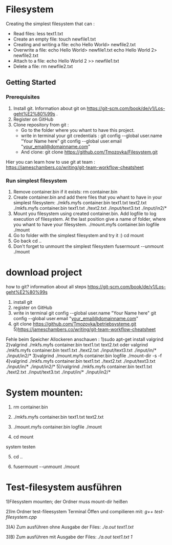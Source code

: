 # Filesystem
Creating the simplest filesystem that can :
 * Read files:
 less text1.txt
 * Create an empty file:
  touch newfile1.txt
 * Creating and writing a file:
 echo Hello World> newfile2.txt
 * Overwrite a file:
 echo Hello World> newfile1.txt
 echo Hello World 2> newfile2.txt
 * Attach to a file:
 echo Hello World 2 >> newfile1.txt
 * Delete a file:
 rm newfile2.txt


## Getting Started

### Prerequisites
 1. Install git. Information about git on https://git-scm.com/book/de/v1/Los-geht%E2%80%99s . 
 2. Register on GitHub
 3. Clone repository from git :
	* Go to the folder where you whant to have this project.
	* write in terminal your git credentials :
		git config --global user.name "Your Name here"
		git config --global user.email "your_email@domainname.com"
	* And clone: 
		git clone https://github.com/Tmozovka/Filesystem.git

Hier you can learn how to use git at team : https://jameschambers.co/writing/git-team-workflow-cheatsheet

### Run simplest filesystem
 1. Remove container.bin if it exists:
		rm container.bin
 2. Create container.bin and add there files that you whant to have in your simplest filesystem:
		./mkfs.myfs container.bin text1.txt text2.txt
		./mkfs.myfs container.bin text1.txt ./text2.txt ./input/text3.txt  ./input/in2/*
 3. Mount you filesystem using created container.bin. Add logfile to log execution of filesystem. At the last position give a name of folder, where you whant to have your filesystem.
		./mount.myfs container.bin logfile ./mount
 4. Go to folder with the simplest filesystem and try it :)
		cd mount
 5. Go back
		cd ..
 6. Don't forget to unmount the simplest filesystem
		fusermount --unmount ./mount





# download project 
how to git? information about all steps https://git-scm.com/book/de/v1/Los-geht%E2%80%99s
1) install git
2) register on GitHub
3) write in terminal
git config --global user.name "Your Name here"
git config --global user.email "your_email@domainname.com"
4) git clone https://github.com/Tmozovka/betriebsysteme.git
5)https://jameschambers.co/writing/git-team-workflow-cheatsheet

Fehle beim Speicher Allockeren anschauen :
1)sudo apt-get install valgrind
2)valgrind ./mkfs.myfs container.bin text1.txt text2.txt oder valgrind ./mkfs.myfs container.bin text1.txt ./text2.txt ./input/text3.txt ./input/in/* ./input/in2/*
3)valgrind ./mount.myfs container.bin logfile ./mount-dir -s -f
4)valgrind ./mkfs.myfs container.bin text1.txt ./text2.txt ./input/text3.txt ./input/in/* ./input/in2/*
5)/valgrind ./mkfs.myfs container.bin text1.txt ./text2.txt ./input/text3.txt ./input/in/* ./input/in2/*


# System mounten:
1) rm container.bin

2)  ./mkfs.myfs container.bin text1.txt text2.txt

3)  ./mount.myfs container.bin logfile ./mount

4) cd mount

system testen 

5) cd ..

6) fusermount --unmount ./mount



# Test-filesystem ausführen

1)Filesystem mounten; der Ordner muss mount-dir heißen

2)Im Ordner test-fileesystem Terminal Öffen und compilieren mit:
 	*g++ test-filesystem.cpp*
 	
3)A) Zum ausführen ohne Ausgabe der Files:
	*./a.out text1.txt*

3)B) Zum ausführen mit Ausgabe der Files:
	*./a.out text1.txt 1*
	






